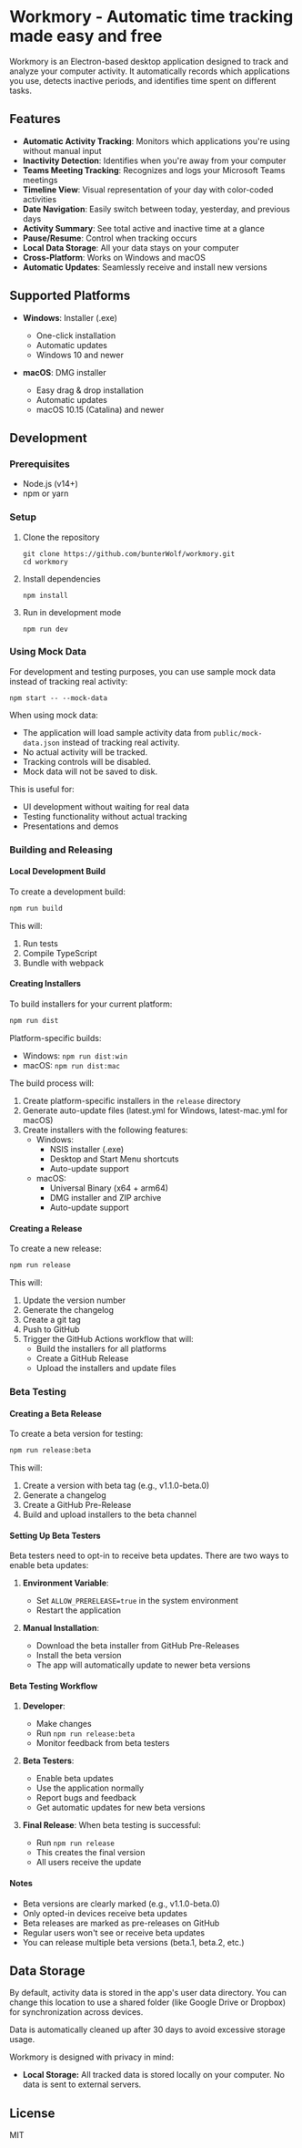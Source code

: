 # Workmory - Automatic time tracking made easy and free

Workmory is an Electron-based desktop application designed to track and analyze your computer activity. It automatically records which applications you use, detects inactive periods, and identifies time spent on different tasks.

## Features

- **Automatic Activity Tracking**: Monitors which applications you're using without manual input
- **Inactivity Detection**: Identifies when you're away from your computer
- **Teams Meeting Tracking**: Recognizes and logs your Microsoft Teams meetings
- **Timeline View**: Visual representation of your day with color-coded activities
- **Date Navigation**: Easily switch between today, yesterday, and previous days
- **Activity Summary**: See total active and inactive time at a glance
- **Pause/Resume**: Control when tracking occurs
- **Local Data Storage**: All your data stays on your computer
- **Cross-Platform**: Works on Windows and macOS
- **Automatic Updates**: Seamlessly receive and install new versions

## Supported Platforms

- **Windows**: Installer (.exe)
  - One-click installation
  - Automatic updates
  - Windows 10 and newer

- **macOS**: DMG installer
  - Easy drag & drop installation
  - Automatic updates
  - macOS 10.15 (Catalina) and newer

## Development

### Prerequisites

- Node.js (v14+)
- npm or yarn

### Setup

1. Clone the repository
   ```
   git clone https://github.com/bunterWolf/workmory.git
   cd workmory
   ```

2. Install dependencies
   ```
   npm install
   ```

3. Run in development mode
   ```
   npm run dev
   ```

### Using Mock Data

For development and testing purposes, you can use sample mock data instead of tracking real activity:

```
npm start -- --mock-data
```

When using mock data:
- The application will load sample activity data from `public/mock-data.json` instead of tracking real activity.
- No actual activity will be tracked.
- Tracking controls will be disabled.
- Mock data will not be saved to disk.

This is useful for:
- UI development without waiting for real data
- Testing functionality without actual tracking
- Presentations and demos

### Building and Releasing

#### Local Development Build

To create a development build:
```bash
npm run build
```

This will:
1. Run tests
2. Compile TypeScript
3. Bundle with webpack

#### Creating Installers

To build installers for your current platform:
```bash
npm run dist
```

Platform-specific builds:
- Windows: `npm run dist:win`
- macOS: `npm run dist:mac`

The build process will:
1. Create platform-specific installers in the `release` directory
2. Generate auto-update files (latest.yml for Windows, latest-mac.yml for macOS)
3. Create installers with the following features:
   - Windows:
     - NSIS installer (.exe)
     - Desktop and Start Menu shortcuts
     - Auto-update support
   - macOS:
     - Universal Binary (x64 + arm64)
     - DMG installer and ZIP archive
     - Auto-update support

#### Creating a Release

To create a new release:
```bash
npm run release
```

This will:
1. Update the version number
2. Generate the changelog
3. Create a git tag
4. Push to GitHub
5. Trigger the GitHub Actions workflow that will:
   - Build the installers for all platforms
   - Create a GitHub Release
   - Upload the installers and update files

### Beta Testing

#### Creating a Beta Release

To create a beta version for testing:
```bash
npm run release:beta
```

This will:
1. Create a version with beta tag (e.g., v1.1.0-beta.0)
2. Generate a changelog
3. Create a GitHub Pre-Release
4. Build and upload installers to the beta channel

#### Setting Up Beta Testers

Beta testers need to opt-in to receive beta updates. There are two ways to enable beta updates:

1. **Environment Variable**:
   - Set `ALLOW_PRERELEASE=true` in the system environment
   - Restart the application

2. **Manual Installation**:
   - Download the beta installer from GitHub Pre-Releases
   - Install the beta version
   - The app will automatically update to newer beta versions

#### Beta Testing Workflow

1. **Developer**:
   - Make changes
   - Run `npm run release:beta`
   - Monitor feedback from beta testers

2. **Beta Testers**:
   - Enable beta updates
   - Use the application normally
   - Report bugs and feedback
   - Get automatic updates for new beta versions

3. **Final Release**:
   When beta testing is successful:
   - Run `npm run release`
   - This creates the final version
   - All users receive the update

#### Notes
- Beta versions are clearly marked (e.g., v1.1.0-beta.0)
- Only opted-in devices receive beta updates
- Beta releases are marked as pre-releases on GitHub
- Regular users won't see or receive beta updates
- You can release multiple beta versions (beta.1, beta.2, etc.)

## Data Storage

By default, activity data is stored in the app's user data directory. You can change this location to use a shared folder (like Google Drive or Dropbox) for synchronization across devices.

Data is automatically cleaned up after 30 days to avoid excessive storage usage.

Workmory is designed with privacy in mind:
- **Local Storage:** All tracked data is stored locally on your computer. No data is sent to external servers.

## License

MIT 